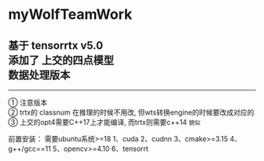 
# myWolfTeamWork
基于    tensorrtx v5.0  
添加了  上交的四点模型  
数据处理版本  
---
---
① 注意版本  
② trtx的 classnum 在推理的时候不用改, 但wts转换engine的时候要改成对应的  
③ 上交的opt4需要C++17上才能编译, 而trtx则需要c++14  `貌似`

前置安装：
    需要ubuntu系统>=18
1、cuda
2、cudnn
3、cmake>=3.15
4、g++/gcc==11
5、opencv>=4.10
6、tensorrt